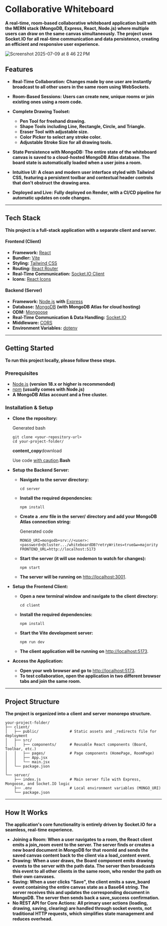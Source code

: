 # Collaborative Whiteboard

**A real-time, room-based collaborative whiteboard application built with the MERN stack (MongoDB, Express, React, Node.js) where multiple users can draw on the same canvas simultaneously. The project uses Socket.IO for all real-time communication and data persistence, creating an efficient and responsive user experience.**

![Screenshot 2025-07-09 at 8 46 22 PM](https://github.com/user-attachments/assets/12886c0d-ec2f-4869-9c8e-d2830d5f20f6)
## Features

* **Real-Time Collaboration:** **Changes made by one user are instantly broadcast to all other users in the same room using WebSockets.**
* **Room-Based Sessions:** **Users can create new, unique rooms or join existing ones using a room code.**
* **Complete Drawing Toolset:**

  * **Pen Tool** **for freehand drawing.**
  * **Shape Tools** **including Line, Rectangle, Circle, and Triangle.**
  * **Eraser Tool** **with adjustable size.**
  * **Color Picker** **to select any stroke color.**
  * **Adjustable Stroke Size** **for all drawing tools.**
* **State Persistence with MongoDB:** **The entire state of the whiteboard canvas is saved to a cloud-hosted MongoDB Atlas database. The board state is automatically loaded when a user joins a room.**
* **Intuitive UI:** **A clean and modern user interface styled with Tailwind CSS, featuring a persistent toolbar and contextual header controls that don't obstruct the drawing area.**
* **Deployed and Live:** **Fully deployed on Render, with a CI/CD pipeline for automatic updates on code changes.**

---

## Tech Stack

**This project is a full-stack application with a separate client and server.**

#### Frontend (Client)

* **Framework:** [React](https://www.google.com/url?sa=E&q=https%3A%2F%2Freactjs.org%2F)
* **Bundler:** [Vite](https://www.google.com/url?sa=E&q=https%3A%2F%2Fvitejs.dev%2F)
* **Styling:** [Tailwind CSS](https://www.google.com/url?sa=E&q=https%3A%2F%2Ftailwindcss.com%2F)
* **Routing:** [React Router](https://www.google.com/url?sa=E&q=https%3A%2F%2Freactrouter.com%2F)
* **Real-Time Communication:** [Socket.IO Client](https://www.google.com/url?sa=E&q=https%3A%2F%2Fsocket.io%2Fdocs%2Fv4%2Fclient-api%2F)
* **Icons:** [React Icons](https://www.google.com/url?sa=E&q=https%3A%2F%2Freact-icons.github.io%2Freact-icons%2F)

#### Backend (Server)

* **Framework:** [Node.js](https://www.google.com/url?sa=E&q=https%3A%2F%2Fnodejs.org%2F) **with** [Express](https://www.google.com/url?sa=E&q=https%3A%2F%2Fexpressjs.com%2F)
* **Database:** [MongoDB](https://www.google.com/url?sa=E&q=https%3A%2F%2Fwww.mongodb.com%2F) **(with MongoDB Atlas for cloud hosting)**
* **ODM:** [Mongoose](https://www.google.com/url?sa=E&q=https%3A%2F%2Fmongoosejs.com%2F)
* **Real-Time Communication & Data Handling:** [Socket.IO](https://www.google.com/url?sa=E&q=https%3A%2F%2Fsocket.io%2F)
* **Middleware:** [CORS](https://www.google.com/url?sa=E&q=https%3A%2F%2Fexpressjs.com%2Fen%2Fresources%2Fmiddleware%2Fcors.html)
* **Environment Variables:** [dotenv](https://www.google.com/url?sa=E&q=https%3A%2F%2Fwww.npmjs.com%2Fpackage%2Fdotenv)

---

## Getting Started

**To run this project locally, please follow these steps.**

### Prerequisites

* [Node.js](https://www.google.com/url?sa=E&q=https%3A%2F%2Fnodejs.org%2Fen%2F) **(version 18.x or higher is recommended)**
* [npm](https://www.google.com/url?sa=E&q=https%3A%2F%2Fwww.npmjs.com%2F) **(usually comes with Node.js)**
* **A** **MongoDB Atlas** **account and a free cluster.**

### Installation & Setup

* **Clone the repository:**

  Generated bash

  ```
  git clone <your-repository-url>
  cd your-project-folder/
  ```

  **content_copy**download

  Use code [with caution](https://support.google.com/legal/answer/13505487).**Bash**
* **Setup the Backend Server:**

  * **Navigate to the server directory:**

    ```
    cd server
    ```
  * **Install the required dependencies:**

    ```
    npm install
    ```
  * **Create a** **.env** **file in the** **server/** **directory and add your MongoDB Atlas connection string:**

    Generated code

    ```
    MONGO_URI=mongodb+srv://<user>:<password>@cluster.../whiteboardDB?retryWrites=true&w=majority
    FRONTEND_URL=http://localhost:5173
    ```
  * **Start the server (it will use** **nodemon** **to watch for changes):**

    ```
    npm start
    ```
  * **The server will be running on** [http://localhost:3001](https://www.google.com/url?sa=E&q=http%3A%2F%2Flocalhost%3A3001).
* **Setup the Frontend Client:**

  * **Open a** **new terminal window** **and navigate to the client directory:**

    ```
    cd client
    ```
  * **Install the required dependencies:**

    ```
    npm install
    ```
  * **Start the Vite development server:**

    ```
    npm run dev
    ```
  * **The client application will be running on** [http://localhost:5173](https://www.google.com/url?sa=E&q=http%3A%2F%2Flocalhost%3A5173).
* **Access the Application:**

  * **Open your web browser and go to** [http://localhost:5173](https://www.google.com/url?sa=E&q=http%3A%2F%2Flocalhost%3A5173).
  * **To test collaboration, open the application in two different browser tabs and join the same room.**

---

## Project Structure

**The project is organized into a** **client** **and** **server** **monorepo structure.**

```
your-project-folder/
├── client/
│   ├── public/              # Static assets and _redirects file for deployment
│   ├── src/
│   │   ├── components/      # Reusable React components (Board, Toolbar, etc.)
│   │   ├── pages/           # Page components (HomePage, RoomPage)
│   │   ├── App.jsx
│   │   └── main.jsx            
│   └── package.json
│
└── server/
    ├── index.js             # Main server file with Express, Mongoose, and Socket.IO logic
    ├── .env                 # Local environment variables (MONGO_URI)
    └── package.json
```


---

## How It Works

**The application's core functionality is entirely driven by** **Socket.IO** **for a seamless, real-time experience.**

* **Joining a Room:** **When a user navigates to a room, the React client emits a** **join_room** **event to the server. The server finds or creates a new board document in MongoDB for that** **roomId** **and sends the saved canvas content back to the client via a** **load_content** **event.**
* **Drawing:** **When a user draws, the** **Board** **component emits** **drawing** **events to the server with the path data. The server then broadcasts this event to all other clients in the same room, who render the path on their own canvases.**
* **Saving:** **When a user clicks "Save", the client emits a** **save_board** **event containing the entire canvas state as a Base64 string. The server receives this and updates the corresponding document in MongoDB. The server then sends back a** **save_success** **confirmation.**
* **No REST API for Core Actions:** **All primary user actions (loading, drawing, saving, clearing) are handled through socket events, not traditional HTTP requests, which simplifies state management and reduces overhead.**
